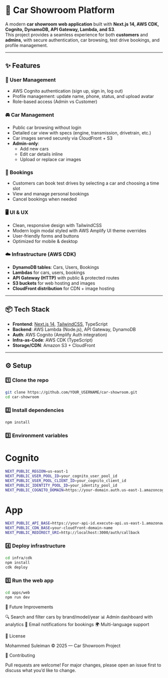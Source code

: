 # 🚗 Car Showroom Platform  

A modern **car showroom web application** built with **Next.js 14, AWS CDK, Cognito, DynamoDB, API Gateway, Lambda, and S3**.  
This project provides a seamless experience for both **customers** and **admins**, with secure authentication, car browsing, test drive bookings, and profile management.  

---

## ✨ Features  

### 👥 User Management  
- AWS Cognito authentication (sign up, sign in, log out)  
- Profile management: update name, phone, status, and upload avatar  
- Role-based access (Admin vs Customer)  

### 🚘 Car Management  
- Public car browsing without login  
- Detailed car view with specs (engine, transmission, drivetrain, etc.)  
- Car images served securely via CloudFront + S3  
- **Admin-only**:  
  - Add new cars  
  - Edit car details inline  
  - Upload or replace car images  

### 📅 Bookings  
- Customers can book test drives by selecting a car and choosing a time slot  
- View and manage personal bookings  
- Cancel bookings when needed  

### 🖥️ UI & UX  
- Clean, responsive design with TailwindCSS  
- Modern login modal styled with AWS Amplify UI theme overrides  
- User-friendly forms and buttons  
- Optimized for mobile & desktop  

### ☁️ Infrastructure (AWS CDK)  
- **DynamoDB tables**: Cars, Users, Bookings  
- **Lambdas** for cars, users, bookings  
- **API Gateway (HTTP)** with public & protected routes  
- **S3 buckets** for web hosting and images  
- **CloudFront distribution** for CDN + image hosting  

---

## 📦 Tech Stack  

- **Frontend**: [Next.js 14](https://nextjs.org/), [TailwindCSS](https://tailwindcss.com/), TypeScript  
- **Backend**: AWS Lambda (Node.js), API Gateway, DynamoDB  
- **Auth**: AWS Cognito (Amplify Auth integration)  
- **Infra-as-Code**: AWS CDK (TypeScript)  
- **Storage/CDN**: Amazon S3 + CloudFront  

---

## ⚙️ Setup  

### 1️⃣ Clone the repo  
```bash
git clone https://github.com/YOUR_USERNAME/car-showroom.git
cd car-showroom
```

### 2️⃣ Install dependencies
```bash
npm install
```

### 3️⃣ Environment variables
# Cognito
```bash
NEXT_PUBLIC_REGION=us-east-1
NEXT_PUBLIC_USER_POOL_ID=your_cognito_user_pool_id
NEXT_PUBLIC_USER_POOL_CLIENT_ID=your_cognito_client_id
NEXT_PUBLIC_IDENTITY_POOL_ID=your_identity_pool_id
NEXT_PUBLIC_COGNITO_DOMAIN=https://your-domain.auth.us-east-1.amazoncognito.com
```

# App
```bash
NEXT_PUBLIC_API_BASE=https://your-api-id.execute-api.us-east-1.amazonaws.com
NEXT_PUBLIC_CDN_BASE=your-cloudfront-domain-name
NEXT_PUBLIC_REDIRECT_URI=http://localhost:3000/auth/callback
```

### 4️⃣ Deploy infrastructure
```bash
cd infra/cdk
npm install
cdk deploy
```

### 5️⃣ Run the web app
```bash
cd apps/web
npm run dev
```

🚀 Future Improvements

🔍 Search and filter cars by brand/model/year
📊 Admin dashboard with analytics
📧 Email notifications for bookings
🌍 Multi-language support

📄 License

Mohammed Suleiman © 2025 — Car Showroom Project

🤝 Contributing

Pull requests are welcome! For major changes, please open an issue first to discuss what you’d like to change.
